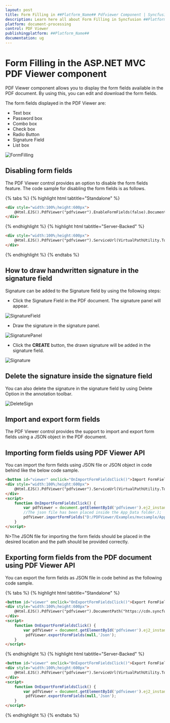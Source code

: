 ```yaml
---
layout: post
title: Form Filling in ##Platform_Name## Pdfviewer Component | Syncfusion
description: Learn here all about Form Filling in Syncfusion ##Platform_Name## Pdfviewer component of Syncfusion Essential JS 2 and more.
platform: document-processing
control: PDF Viewer
publishingplatform: ##Platform_Name##
documentation: ug
---
```



# Form Filling in the ASP.NET MVC PDF Viewer component

PDF Viewer component allows you to display the form fields available in the PDF document. By using this, you can edit and download the form fields.

The form fields displayed in the PDF Viewer are:

* Text box
* Password box
* Combo box
* Check box
* Radio Button
* Signature Field
* List box

![FormFilling](./images/formfilling.png)

## Disabling form fields

The PDF Viewer control provides an option to disable the form fields feature. The code sample for disabling the form fields is as follows.

{% tabs %}
{% highlight html tabtitle="Standalone" %}
```html
<div style="width:100%;height:600px">
    @Html.EJS().PdfViewer("pdfviewer").EnableFormFields(false).DocumentPath("https://cdn.syncfusion.com/content/pdf/form-filling-document.pdf").Render()
</div>
```
{% endhighlight %}
{% highlight html tabtitle="Server-Backed" %}
```html
<div style="width:100%;height:600px">
    @Html.EJS().PdfViewer("pdfviewer").ServiceUrl(VirtualPathUtility.ToAbsolute("~/PdfViewer/")).EnableFormFields(false).DocumentPath("https://cdn.syncfusion.com/content/pdf/form-filling-document.pdf").Render()
</div>
```
{% endhighlight %}
{% endtabs %}

## How to draw handwritten signature in the signature field

Signature can be added to the Signature field by using the following steps:

* Click the Signature Field in the PDF document. The signature panel will appear.

![SignatureField](./images/signaturefield.png)

* Draw the signature in the signature panel.

![SignaturePanel](./images/signature.png)

* Click the **CREATE** button, the drawn signature will be added in the signature field.

![Signature](./images/sign.png)

## Delete the signature inside the signature field

You can also delete the signature in the signature field by using Delete Option in the annotation toolbar.

![DeleteSign](./images/deletesign.png)

## Import and export form fields

The PDF Viewer control provides the support to import and export form fields using a JSON object in the PDF document.

## Importing form fields using PDF Viewer API

You can import the form fields using JSON file or JSON object in code behind like the below code sample.

```html
<button id="viewer" onclick="OnImportFormFieldsClick()">Import FormFields</button>
<div style="width:100%;height:600px">
    @Html.EJS().PdfViewer("pdfviewer").ServiceUrl(VirtualPathUtility.ToAbsolute("~/PdfViewer/")).DocumentPath("https://cdn.syncfusion.com/content/pdf/form-filling-document.pdf").Render()
</div>
<script>
    function OnImportFormFieldsClick() {
        var pdfViewer = document.getElementById('pdfviewer').ej2_instances[0];
        //The json file has been placed inside the App_Data folder.);
        pdfViewer.importFormFields("D:/PDFViewer/Examples/mvcsample/App_Data/ImportFormFields.json");
    }
</script>
```

N>The JSON file for importing the form fields should be placed in the desired location and the path should be provided correctly.

## Exporting form fields from the PDF document using PDF Viewer API

You can export the form fields as JSON file in code behind as the following code sample.

{% tabs %}
{% highlight html tabtitle="Standalone" %}
```html
<button id="viewer" onclick="OnExportFormFieldsClick()">Export FormFields</button>
<div style="width:100%;height:600px">
    @Html.EJS().PdfViewer("pdfviewer").DocumentPath("https://cdn.syncfusion.com/content/pdf/form-filling-document.pdf").Render()
</div>
<script>
    function OnExportFormFieldsClick() {
        var pdfViewer = document.getElementById('pdfviewer').ej2_instances[0];
         pdfViewer.exportFormFields(null,'Json');
    }
</script>
```
{% endhighlight %}
{% highlight html tabtitle="Server-Backed" %}
```html
<button id="viewer" onclick="OnExportFormFieldsClick()">Export FormFields</button>
<div style="width:100%;height:600px">
    @Html.EJS().PdfViewer("pdfviewer").ServiceUrl(VirtualPathUtility.ToAbsolute("~/PdfViewer/")).DocumentPath("https://cdn.syncfusion.com/content/pdf/form-filling-document.pdf").Render()
</div>
<script>
    function OnExportFormFieldsClick() {
        var pdfViewer = document.getElementById('pdfviewer').ej2_instances[0];
         pdfViewer.exportFormFields(null,'Json');
    }
</script>
```
{% endhighlight %}
{% endtabs %}